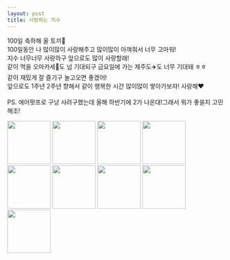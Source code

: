 ```yaml
---
layout: post
title: 사랑하는 지수
---
```


100일 축하해 울 토끼🐰 <br/>
100일동안 나 많이많이 사랑해주고 많이많이 아껴줘서 너무 고마워!<br/>
지수 너무너무 사랑하구 앞으로도 많이 사랑할래!<br/>
같이 먹을 오마카세🍣도 넘 기대되구 금요일에 가는 제주도✈️도 너무 기대돼 ㅎㅎ<br/>
같이 재밌게 잘 즐기구 놀고오면 좋겠어!<br/>
앞으로도 1주년 2주년 향해서 같이 행복한 시간 많이많이 쌓아가보쟈! 사랑해❤️ <br/>
<br/>
PS. 에어팟프로 구냥 사려구했는데 올해 하반기에 2가 나온대!그래서 뭐가 좋을지 고민해조!


<div class="image_container">
    <img style="height: 100px; width: 100px" src="{{ site.baseurl }}{{ site.image.image0 }}">
    <img style="height: 100px; width: 100px" src="{{ site.baseurl }}{{ site.image.image1 }}">
    <img style="height: 100px; width: 100px" src="{{ site.baseurl }}{{ site.image.image2 }}">
    <img style="height: 100px; width: 100px" src="{{ site.baseurl }}{{ site.image.image3 }}">
    <img style="height: 100px; width: 100px" src="{{ site.baseurl }}{{ site.image.image4 }}">
    <img style="height: 100px; width: 100px" src="{{ site.baseurl }}{{ site.image.image6 }}">
    <img style="height: 100px; width: 100px" src="{{ site.baseurl }}{{ site.image.image7 }}">
    <img style="height: 100px; width: 100px" src="{{ site.baseurl }}{{ site.image.image8 }}">
    <img style="height: 100px; width: 100px" src="{{ site.baseurl }}{{ site.image.image9 }}">
</div>

<!-- The easiest way to make your first post is to edit this one. Go into /_posts/ and update the Hello World markdown file. For more instructions head over to the [Jekyll Now repository](https://github.com/barryclark/jekyll-now) on GitHub. -->
